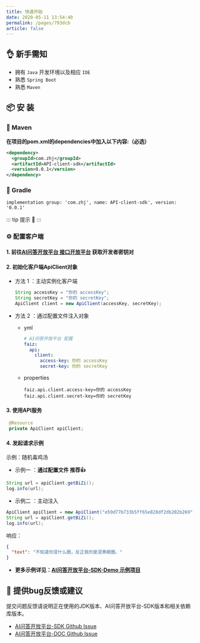 ```yaml
---
title: 快速开始
date: 2020-05-11 13:54:40
permalink: /pages/793dcb
article: false
---
```


## 👌 新手需知

- 拥有 `Java` 开发环境以及相应 `IDE`
- 熟悉 `Spring Boot`
- 熟悉 `Maven`

## 📦 安 装

### 🍊 Maven

**在项目的pom.xml的dependencies中加入以下内容:（必选）**

```xml
<dependency>
  <groupId>com.zhj</groupId>
  <artifactId>API-client-sdk</artifactId>
  <version>0.0.1</version>
</dependency>
```
### 🍐 Gradle
```
implementation group: 'com.zhj', name: API-client-sdk', version: '0.0.1'
```

::: tip 提示 🔔️
<Badge text="JDK 8 +" />
:::

### ⚙️ 配置客户端

#### 1. 前往[AI问答开放平台 接口开放平台](http://api.tempeisite.xyz/account/center) 获取开发者密钥对

#### 2. 初始化客户端ApiClient对象

- 方法 1 ：主动实例化客户端

  ```java
  String accessKey = "你的 accessKey";
  String secretKey = "你的 secretKey";
  ApiClient client = new ApiClient(accessKey, secretKey);
  ```

- 方法 2 ：通过配置文件注入对象

    - yml

      ```yml
      # AI问答开放平台 配置
      faiz:
        api:
          client:
            access-key: 你的 accessKey
            secret-key: 你的 secretKey
      ```

    - properties

      ```properties
      faiz.api.client.access-key=你的 accessKey
      faiz.api.client.secret-key=你的 secretKey
      ```

#### 3. 使用API服务

   ```java
    @Resource
    private ApiClient apiClient;
   ```

#### 4. 发起请求示例

示例：随机毒鸡汤

- 示例一 ：**通过配置文件 推荐👍**

```java
String url = apiClient.getBiZi();
log.info(url);
```

- 示例二 ：主动注入
```java
ApiClient apiClient = new ApiClient("e59d77b733b5ff65e828df2db202b269", "69996d59f9bb7605d5867d90a93a686b");
String url = apiClient.getBiZi();
log.info(url);
```

响应：

```json
{
  "text": "不知道你混什么圈，反正我的是混黑眼圈。"
}
```
- **更多示例详见：[AI问答开放平台-SDK-Demo 示例项目](https://github.com/Tenpeisite/faiz-api-demo)**

## 🐞 提供bug反馈或建议

提交问题反馈请说明正在使用的JDK版本、AI问答开放平台-SDK版本和相关依赖库版本。

* [AI问答开放平台-SDK Github Issue](https://github.com/Tenpeisite/API-client-sdk/issues)
* [AI问答开放平台-DOC Github Issue](https://github.com/Tenpeisite/faiz-api-doc-master/issues)

